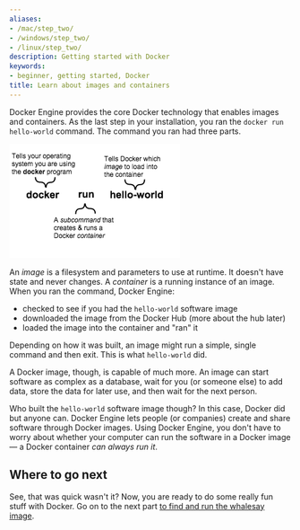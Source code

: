 ```yaml
---
aliases:
- /mac/step_two/
- /windows/step_two/
- /linux/step_two/
description: Getting started with Docker
keywords:
- beginner, getting started, Docker
title: Learn about images and containers
---
```


Docker Engine provides the core Docker technology that enables images and
containers. As the last step in your installation, you ran the
`docker run hello-world` command. The command you ran had three parts.

![Container Explainer](tutimg/container_explainer.png)

An *image* is a filesystem and parameters to use at runtime. It doesn't have
state and never changes. A *container* is a running instance of an image.
When you ran the command, Docker Engine:

* checked to see if you had the `hello-world` software image
* downloaded the image from the Docker Hub (more about the hub later)
* loaded the image into the container and "ran" it

Depending on how it was built, an image might run a simple, single command and
then exit. This is what `hello-world` did.

A Docker image, though, is capable of much more. An image can start software as
complex as a database, wait for you (or someone else) to add data, store the
data for later use, and then wait for the next person.

Who built the `hello-world` software image though? In this case, Docker did but
anyone can. Docker Engine lets people (or companies) create and share software
through Docker images. Using Docker Engine, you don't have to worry about
whether your computer can run the software in a Docker image &mdash; a Docker
container *can always run it*.

## Where to go next

See, that was quick wasn't it? Now, you are ready to do some really fun stuff
with Docker. Go on to the next part [to find and run the whalesay
image](step_three.md).
